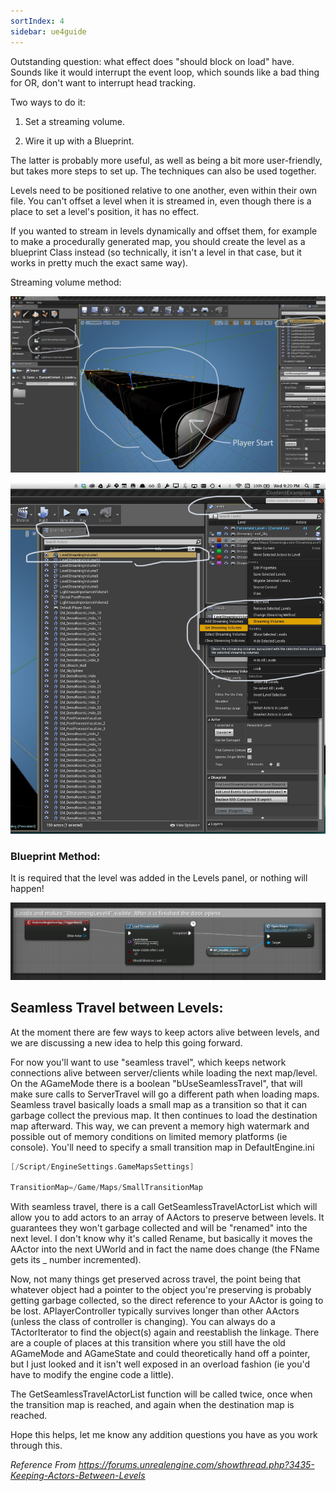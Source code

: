```yaml
---
sortIndex: 4
sidebar: ue4guide
---
```


Outstanding question: what effect does "should block on load" have. Sounds like it would interrupt the event loop, which sounds like a bad thing for OR, don't want to interrupt head tracking.

Two ways to do it:

1. Set a streaming volume.

1. Wire it up with a Blueprint.

The latter is probably more useful, as well as being a bit more user-friendly, but takes more steps to set up. The techniques can also be used together.

Levels need to be positioned relative to one another, even within their own file. You can't offset a level when it is streamed in, even though there is a place to set a level's position, it has no effect.

If you wanted to stream in levels dynamically and offset them, for example to make a procedurally generated map, you should create the level as a blueprint Class instead (so technically, it isn't a level in that case, but it works in pretty much the exact same way).

Streaming volume method:

![image1](../assets/image1.jpg)

![image2](../assets/image2.jpg)

### Blueprint Method:

It is required that the level was added in the Levels panel, or nothing will happen!

![image3](../assets/image3.png)

## Seamless Travel between Levels:

At the moment there are few ways to keep actors alive between levels, and we are discussing a new idea to help this going forward.

For now you'll want to use "seamless travel", which keeps network connections alive between server/clients while loading the next map/level. On the AGameMode there is a boolean "bUseSeamlessTravel", that will make sure calls to ServerTravel will go a different path when loading maps. Seamless travel basically loads a small map as a transition so that it can garbage collect the previous map. It then continues to load the destination map afterward. This way, we can prevent a memory high watermark and possible out of memory conditions on limited memory platforms (ie console). You'll need to specify a small transition map in DefaultEngine.ini

```cpp
[/Script/EngineSettings.GameMapsSettings]

TransitionMap=/Game/Maps/SmallTransitionMap
```

With seamless travel, there is a call GetSeamlessTravelActorList which will allow you to add actors to an array of AActors to preserve between levels. It guarantees they won't garbage collected and will be "renamed" into the next level. I don't know why it's called Rename, but basically it moves the AActor into the next UWorld and in fact the name does change (the FName gets its \_ number incremented).

Now, not many things get preserved across travel, the point being that whatever object had a pointer to the object you're preserving is probably getting garbage collected, so the direct reference to your AActor is going to be lost. APlayerController typically survives longer than other AActors (unless the class of controller is changing). You can always do a TActorIterator<ClassToSave> to find the object(s) again and reestablish the linkage. There are a couple of places at this transition where you still have the old AGameMode and AGameState and could theoretically hand off a pointer, but I just looked and it isn't well exposed in an overload fashion (ie you'd have to modify the engine code a little).

The GetSeamlessTravelActorList function will be called twice, once when the transition map is reached, and again when the destination map is reached.

Hope this helps, let me know any addition questions you have as you work through this.

*Reference From <https://forums.unrealengine.com/showthread.php?3435-Keeping-Actors-Between-Levels>*

